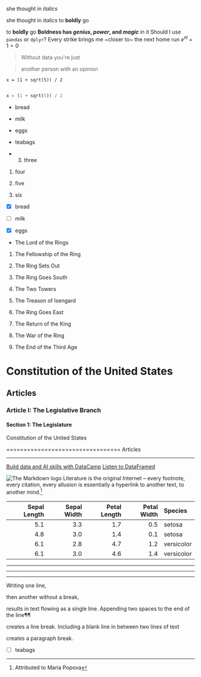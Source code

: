 she thought in *italics*

she thought in _italics_
to **boldly** go

to __boldly__ go
**Boldness has *genius*, _power_, and *magic*** in it
Should I use `pandas` or `dplyr`?
Every strike brings me ~closer to~ the next home run
$e^{\pi i} + 1 = 0$
> Without data you're just

> another person with an opinion
```
x = (1 + sqrt(5)) / 2
```
``` python

x = (1 + sqrt(5)) / 2

```
- bread

- milk

- eggs

- teabags
- 3. three

1. four

1. five

1. six
- [x] bread

- [ ] milk

- [x] eggs

* The Lord of the Rings

1. The Fellowship of the Ring

1. The Ring Sets Out

1. The Ring Goes South

1. The Two Towers

1. The Treason of Isengard

1. The Ring Goes East

1. The Return of the King

1. The War of the Ring

1. The End of the Third Age
# Constitution of the United States

## Articles

### Article I: The Legislative Branch

#### Section 1: The Legislature
Constitution of the United States

=================================
Articles

--------
[Build data and AI skills with DataCamp](https://www.datacamp.com)
[Listen to DataFramed][1]

[1]: https://www.datacamp.com/podcast
![The Markdown logo](Markdown-mark.png)
Literature is the original Internet – every footnote, every citation, every allusion is essentially a hyperlink to another text, to another mind.[^1]

[^1]: Attributed to Maria Popova


| Sepal Length| Sepal Width| Petal Length| Petal Width|      Species |
|-----------------:|----------------:|-----------------:|---------------:|:---------------|
|                 5.1|                3.3|                  1.7|              0.5|        setosa |
|                4.8|                3.0|                  1.4|              0.1|        setosa |
|                 6.1|                2.8|                 4.7|               1.2|   versicolor |
|                 6.1|                3.0|                 4.6|               1.4|  versicolor |

---

***

___

Writing one line,

then another without a break,

results in text flowing as a single line.
Appending two spaces to the end of the line¶¶

creates a line break.
Including a blank line in between two lines of text

creates a paragraph break.
- [ ] teabags
